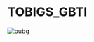 # TOBIGS_GBTI

![pubg](https://github.com/user-attachments/assets/db67e228-0f07-4dd4-a3a2-af590c3f7020)
